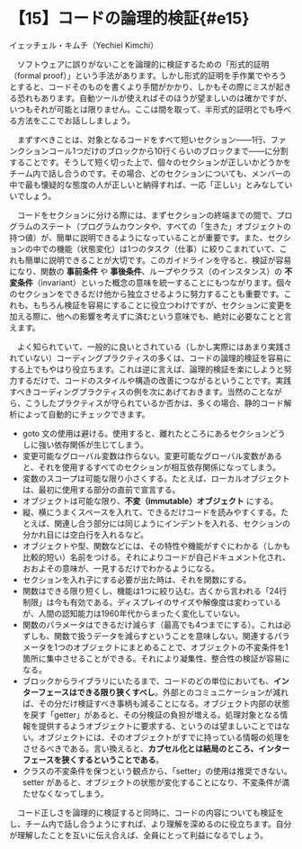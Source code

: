 # 【15】コードの論理的検証{#e15}

<div class="author">イェッチェル・キムチ（Yechiel Kimchi）</div>

　ソフトウェアに誤りがないことを論理的に検証するための「形式的証明（formal proof）」という手法があります。しかし形式的証明を手作業でやろうとすると、コードそのものを書くより手間がかかり、しかもその際にミスが起きる恐れもあります。自動ツールが使えればそのほうが望ましいのは確かですが、いつもそれが可能とは限りません。ここは間を取って、半形式的証明とでも呼べる方法をここでお話ししましょう。

　まずすべきことは、対象となるコードをすべて短いセクション――1行、ファンクションコール1つだけのブロックから10行くらいのブロックまで――に分割することです。そうして短く切った上で、個々のセクションが正しいかどうかをチーム内で話し合うのです。その場合、どのセクションについても、メンバーの中で最も懐疑的な態度の人が正しいと納得すれば、一応「正しい」とみなしていいでしょう。

　コードをセクションに分ける際には、まずセクションの終端までの間で、プログラムのステート（プログラムカウンタや、すべての「生きた」オブジェクトの持つ値）が、簡単に説明できるようになっていることが重要です。また、セクションの中での機能（状態変化）は1つのタスク（仕事）に絞りこまれていて、これも簡単に説明できることが大切です。このガイドラインを守ると、検証が容易になり、関数の **事前条件** や **事後条件**、ループやクラス（のインスタンス）の **不変条件**（invariant）といった概念の意味を統一することにもつながります。個々のセクションをできるだけ他から独立させるように努力することも重要です。これも、もちろん検証を容易にすることに役立つわけですが、セクションに変更を加える際に、他への影響を考えずに済むという意味でも、絶対に必要なことと言えます。

　よく知られていて、一般的に良いとされている（しかし実際にはあまり実践されていない）コーディングプラクティスの多くは、コードの論理的検証を容易にする上でもやはり役立ちます。これは逆に言えば、論理的検証を楽にしようと努力するだけで、コードのスタイルや構造の改善につながるということです。実践すべきコーディングプラクティスの例を次にあげておきます。当然のことながら、こうしたプラクティスが守られているか否かは、多くの場合、静的コード解析によって自動的にチェックできます。

* goto 文の使用は避ける。使用すると、離れたところにあるセクションどうしに強い依存関係が生じてしまう。
* 変更可能なグローバル変数は作らない。変更可能なグローバル変数があると、それを使用するすべてのセクションが相互依存関係になってしまう。
* 変数のスコープは可能な限り小さくする。たとえば、ローカルオブジェクトは、最初に使用する部分の直前で宣言する。
* オブジェクトは可能な限り、**不変（immutable）オブジェクト** にする。
* 縦、横にうまくスペースを入れて、できるだけコードを読みやすくする。たとえば、関連し合う部分には同じようにインデントを入れる、セクションの分かれ目には空白行を入れるなど。
* オブジェクトや型、関数などには、その特性や機能がすぐにわかる（しかも比較的短い）名前をつける。それによりコードが自己ドキュメント化され、おおよその意味が、一見するだけでわかるようになる。
* セクションを入れ子にする必要が出た時は、それを関数にする。
* 関数はできる限り短くし、機能は1つに絞り込む。古くから言われる「24行制限」は今も有効である。ディスプレイのサイズや解像度は変わっているが、人間の認知能力は1960年代からまったく変化していない。
* 関数のパラメータはできるだけ減らす（最高でも4つまでにする）。これは必ずしも、関数で扱うデータを減らすということを意味しない。関連するパラメータを1つのオブジェクトにまとめることで、オブジェクトの不変条件を1箇所に集中させることができる。それにより凝集性、整合性の検証が容易になる。
* ブロックからライブラリにいたるまで、コードのどの単位においても、**インターフェースはできる限り狭くすべし**。外部とのコミュニケーションが減れば、その分だけ検証すべき事柄も減ることになる。オブジェクト内部の状態を戻す「getter」があると、その分検証の負担が増える。処理対象となる情報を提供するようオブジェクトに要求する、というのは望ましいことではない。オブジェクトには、そのオブジェクトがすでに持っている情報の処理をさせるべきである。言い換えると、**カプセル化とは結局のところ、インターフェースを狭くするということである**。
* クラスの不変条件を保つという観点から、「setter」の使用は推奨できない。setter があると、オブジェクトの状態が変化することになり、不変条件が満たせなくなってしまう。

　コード正しさを論理的に検証すると同時に、コードの内容についても検証をし、チーム内で話し合うようにすれば、より理解を深めるのに役立ちます。自分が理解したことを互いに伝え合えば、全員にとって利益になるでしょう。
